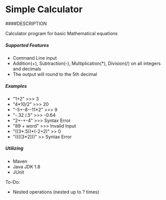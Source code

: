# Simple Calculator

####DESCRIPTION

Calculator program for basic Mathematical equations

##### Supported Features
- Command Line input
- Addition(+), Subtraction(-), Multiplication(*), Division(/) on all integers and decimals
- The output will round to the 5th decimal

##### Examples
- "1+2" >>> 3
- "4*10/2" >>> 20
- "-5+-8--11*2" >>> 9
- "-.32   /.5" >>> -0.64
- "2+-+-4" >>> Syntax Error
- "89 + word" >>> Invalid Input
- "((3*.5))*(-2+2)" >> 0
- "((((3*2)))" >> Syntax Error


##### Utilizing
 - Maven
 - Java JDK 1.8
 - JUnit


To-Do:
 - Nested operations (nested up to ? times)